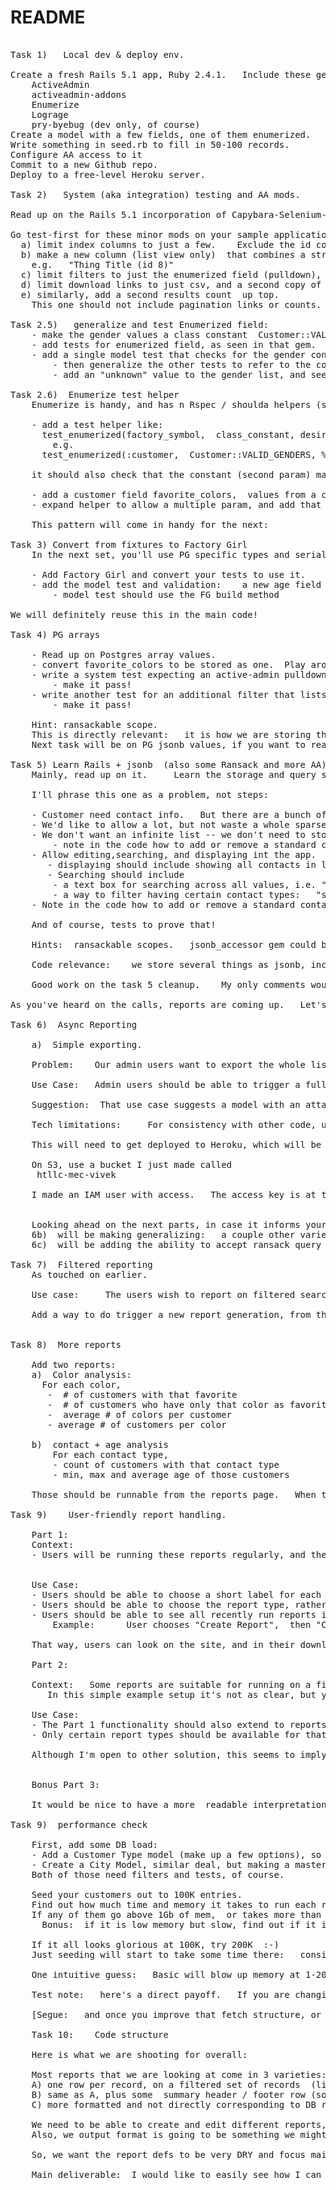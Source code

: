 # README

<pre>

Task 1)   Local dev & deploy env.   

Create a fresh Rails 5.1 app, Ruby 2.4.1.   Include these gems:
	ActiveAdmin
	activeadmin-addons
	Enumerize
	Lograge
	pry-byebug (dev only, of course)
Create a model with a few fields, one of them enumerized.   
Write something in seed.rb to fill in 50-100 records.   
Configure AA access to it
Commit to a new Github repo.   
Deploy to a free-level Heroku server.   

Task 2)   System (aka integration) testing and AA mods.  

Read up on the Rails 5.1 incorporation of Capybara-Selenium-Chrome as default system-test framework, in Minitest.    We're trying to stick to that.  

Go test-first for these minor mods on your sample application:  
  a) limit index columns to just a few.    Exclude the id column.   
  b) make a new column (list view only)  that combines a string and the id, *and that value should link to the view page of the object*
	e.g.   "Thing Title (id 8)"    
  c) limit filters to just the enumerized field (pulldown),  and _contains search in a text field.  
  d) limit download links to just csv, and a second copy of the download link *above* the list.     
  e) similarly, add a second results count  up top.  
	This one should not include pagination links or counts.   Just "N matching #{model_plural}"  

Task 2.5)   generalize and test Enumerized field:  
	- make the gender values a class constant  Customer::VALID_GENDERS
	- add tests for enumerized field, as seen in that gem.   
	- add a single model test that checks for the gender constant values
		- then generalize the other tests to refer to the constant 
		- add an "unknown" value to the gender list, and see that only the model test breaks.

Task 2.6)  Enumerize test helper
	Enumerize is handy, and has n Rspec / shoulda helpers (see on github).       We're trying to stick to Minitest, so let's create something similar that shortens our tests.  

	- add a test helper like: 
	  test_enumerized(factory_symbol,  class_constant, desired_array, same_order_required = false)
		e.g.
	  test_enumerized(:customer,  Customer::VALID_GENDERS, %w(male female))

	it should also check that the constant (second param) matches the expected values.   Basically, just a helper form of my commit.  

	- add a customer field favorite_colors,  values from a constant again,   enumerized multiple: true   
	- expand helper to allow a multiple param, and add that check to the helper.   

	This pattern will come in handy for the next:

Task 3) Convert from fixtures to Factory Girl
	In the next set, you'll use PG specific types and serialization, so really need to run our test data through the model code.  

	- Add Factory Girl and convert your tests to use it.
	- add the model test and validation:    a new age field that should be between 18 and 99
		- model test should use the FG build method

We will definitely reuse this in the main code!  

Task 4) PG arrays

	- Read up on Postgres array values.     
	- convert favorite_colors to be stored as one.  Play around in SQL with storing and querying, so you'll be able to read ActiveRelation-generated SQL.   
	- write a system test expecting an active-admin pulldown filter for customers with that favorite color in that list.   
		- make it pass!  
	- write another test for an additional filter that lists the colors as a set of checkboxes, where customers colors match  *any* of the checked colors.  
	 	- make it pass!  
		
	Hint: ransackable scope.   
	This is directly relevant:   it is how we are storing the Data Problem flags on Carbon Records.  
	Next task will be on PG jsonb values, if you want to read ahead.  

Task 5) Learn Rails + jsonb  (also some Ransack and more AA)  
	Mainly, read up on it.     Learn the storage and query syntax in PG directly -- along the way, try out some inserts and queries directly in SQL.   Although Rails & Arel hide most of that, as usual, the syntax and operators are unusual.  When debugging, it helps to be able to read the SQL logs, to make sure Arel is doing what you intended.     Among the other things you can google:  https://www.postgresql.org/docs/9.4/static/datatype-json.html

	I'll phrase this one as a problem, not steps:  

	- Customer need contact info.   But there are a bunch of common ways:   mobile, landline, email, twitter, slack, facebook, etc.   
	- We'd like to allow a lot, but not waste a whole sparse column on each of them.    
	- We don't want an infinite list -- we don't need to store customers' Geocities handle :-) -- so limit to a chosen list of 10-15.   
		- note in the code how to add or remove a standard contact type.    
	- Allow editing,searching, and displaying int the app.  
	   - displaying should include showing all contacts in list view.    Probably in one column, since 10-15 mostly empty columns is lame.  
	   - Searching should include
		- a text box for searching across all values, i.e. "one of their contacts contains 'vivek'"  
		- a way to filter having certain contact types:   "show only customers that have a facebook and an email"   
	- Note in the code how to add or remove a standard contact type.   

	And of course, tests to prove that!  

	Hints:  ransackable scopes.   jsonb_accessor gem could be useful, depending on choices.   

	Code relevance:    we store several things as jsonb, including the important raw data that comes from the partners.     I also use it for result recording and other feedback / messages.   I have placeholders for more, as I anticipate needing it for various particular carbon-calculation parameters, per product or partner.

	Good work on the task 5 cleanup.    My only comments would be minor style questions, so I'll skip right over them here, and make sure we keep you moving.     

As you've heard on the calls, reports are coming up.   Let's get you there.     This is a sizable one, and much more like a full coding problem.   

Task 6)  Async Reporting 

	a)  Simple exporting.

	Problem:    Our admin users want to export the whole list pretty often.    Customers, in (imaginary) production use, are so numerous that foreground AA exporting is taking too long.  It needs to go in the background.   Looking ahead, we need to get away from AA export anyhow, to do more interesting reporting.    

	Use Case:   Admin users should be able to trigger a full export of all customers that runs in the background.   "Full" meaning all fields, including the contact types.     When it's done, they would like to have that export findable on the site, and be able to share a link to it, rather than handing the full file around on email.     

	Suggestion:  That use case suggests a model with an attached file.   After creation, it could send its job to the queue, but otherwise can be managed by AA. 

	Tech limitations:     For consistency with other code, use Carrierwave for attachements, and S3 for storage, at least on production.   (Dev storage is your choice -- I'm fine with S3 even locally, for consistency)        Heroku doesn't offer Redis yet in its Indian regional deploys, so use Delayed::Job w/ AR storage.      (Also, this is a low-volume queue, so the DB penalty of DJ is insignificant)  

	This will need to get deployed to Heroku, which will be another step

	On S3, use a bucket I just made called
	 htllc-mec-vivek

	I made an IAM user with access.   The access key is at the bottom of this email.    The secret I will skype you, for a modicum of security.    Remember not to post the keys to github.


	Looking ahead on the next parts, in case it informs your design:  
	6b)  will be making generalizing:   a couple other varieties of reports, that do some calculations for different output
	6c)  will be adding the ability to accept ransack query params to limit the reporting.   

Task 7)  Filtered reporting
	As touched on earlier.

	Use case:     The users wish to report on filtered search results.      (For BasicCustomer, this isn't very different from the built-in export, but is more useful for other types)

	Add a way to do trigger a new report generation, from the Customer index page, that limits the reporting to the filter results.    Passing the ransack filters is OK -- we do not need to pass exact id list or such.   


Task 8)  More reports

	Add two reports:  
	a)  Color analysis:   
	  For each color,
	   -  # of customers with that favorite
	   -  # of customers who have only that color as favorite. 
	   -  average # of colors per customer
	   - average # of customers per color

	b)  contact + age analysis
	    For each contact type,
		- count of customers with that contact type
		- min, max and average age of those customers

	Those should be runnable from the reports page.   When task 7 is done, they should also accept filtering restriction.   

Task 9)    User-friendly report handling.  

	Part 1:
	Context:  
	- Users will be running these reports regularly, and the details of the run will be hard to remember with generic labels and filenames.   (The details are not just the parameters, but when it was run, it's intended purpose, etc).      


	Use Case:    
	- Users should be able to choose a short label for each report run.     The label should also be incorporated into the resulting filename.      The label should be case-insensitive unique.      
	- Users should be able to choose the report type, rather than have a button or separate page for every type.   (Eventually, there might be a dozen types)
	- Users should be able to see all recently run reports in a list.   
	    Example:      User chooses "Create Report",  then "Color Report", then a label of "Colors 4 Apr before upload".    The resulting index page entry should show that label, and the file should be named something like "Colors 4 Apr before upload.csv".   Or, as a code I prefer less spaces, so perhaps "Colors-4-Apr-before-upload.csv" or even "colors-4-apr-before-upload.csv"    

	That way, users can look on the site, and in their download directory, and see more descriptive names for the reports.  The filenames will also be more helpful to other staff looking in a shared dropbox directory.   

	Part 2:  

	Context:   Some reports are suitable for running on a filtered subset of data, but some won't be.   
	   In this simple example setup it's not as clear, but you can see that the Color report is less useful, even a little misleading, if the data set is filtered for colors --  many color rows will be zeros.   

	Use Case:   
	- The Part 1 functionality should also extend to reports run from the Customers page, with filter parameters.    
	- Only certain report types should be available for that functionality.    For this example, let's prevent the Color report from being chosen from the filtered Customers page.  

	Although I'm open to other solution, this seems to imply an embedded form:   Pulldown for the (filter-friendly) report type, and a box for the label.  


	Bonus Part 3:  

	It would be nice to have a more  readable interpretation of those ransack parameters.    AA prints one in the right column, under the filters.      See if you could leverage that, or copy the code out, to add a "filter description" to the report object.   Or perhaps there is a different gem or gist out there for translating ransack speak into english?

Task 9)  performance check

	First, add some DB load:   
	- Add a Customer Type model (make up a few options), so that Customer belongs to Customer Type.   
	- Create a City Model, similar deal, but making a master list of 100 Faker cities.    Replace the City field with a belongs_to there. 
	Both of those need filters and tests, of course.  
	    
	Seed your customers out to 100K entries.   
	Find out how much time and memory it takes to run each report with it.     
	If any of them go above 1Gb of mem,  or takes more than 5min to run,   see if you can bring that down.   
	  Bonus:  if it is low memory but slow, find out if it is DB or CPU taking the most time.     (All on your local is fine for now)

	If it all looks glorious at 100K, try 200K  :-)     
	Just seeding will start to take some time there:   consider keeping a spare copy of seeded DBs around to reload.  (pg createdb -T)

	One intuitive guess:   Basic will blow up memory at 1-200K.    It's doing customer.ransack.result, meaning it's slurping all of them in at once.  

	Test note:   here's a direct payoff.   If you are changing your fetch structure, your report-accuracy  and -UI tests should stay green.    So we are both confident it is working the same as before.  

	[Segue:   and once you improve that fetch structure, or whatever, we don't want to repeat it everywhere] 

	Task 10:    Code structure  

	Here is what we are shooting for overall:  

	Most reports that we are looking at come in 3 varieties:  
	A) one row per record, on a filtered set of records  (like Basic)
	B) same as A, plus some  summary header / footer row (sorta like Basic plus some Color summary rows) 
	C) more formatted and not directly corresponding to DB rows (like Color or Contact)  

	We need to be able to create and edit different reports, particularly types A and B,  in a nice DRY fashion.   This is because a lot of the feedback and back-and-forth on the reports is going to be about the details of how individual columns are calculated, and how rows are filtered and ordered.    Also, performance will be important, with 100K-300K row reports pretty common.   
	Also, we output format is going to be something we might have to change.     Or, more likely,  we might need to improve DB, CPU, or RAM   performance, by changing around the query and retrieve pattern.       And we might have 10-15 report variations.   

	So, we want the report defs to be very DRY and focus mainly on the row-and-column calculations.   And for A and B, it can mainly be row calculations.    If we've got a speedy / low-mem way to pull and report on 100K rows, we don't want to repeat the code in every variation.   

	Main deliverable:  I would like to easily see how I can make three variations on Basic Customer, with a bunch of different custom columns, mainly by specifying and coding up those custom columns.      I would like to write the accuracy test (leveraging some modules / helpers), then mainly only have to code the report-specific behavior:    custom columns, column ordering and headers, maybe some hardcoded filtering and ordering.    

</pre>
